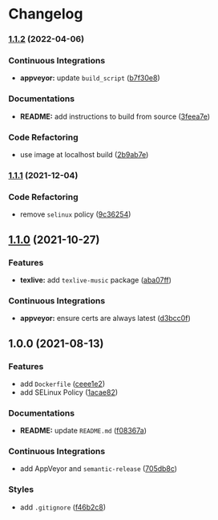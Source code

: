 # Changelog

### [1.1.2](https://github.com/extra2000/latex-podman/compare/v1.1.1...v1.1.2) (2022-04-06)


### Continuous Integrations

* **appveyor:** update `build_script` ([b7f30e8](https://github.com/extra2000/latex-podman/commit/b7f30e84255cd7238ab7349251714cf7d7a2614f))


### Documentations

* **README:** add instructions to build from source ([3feea7e](https://github.com/extra2000/latex-podman/commit/3feea7eeb159dd4169bad0a9282b65974a41c6d7))


### Code Refactoring

* use image at localhost build ([2b9ab7e](https://github.com/extra2000/latex-podman/commit/2b9ab7eabad58f6a234f4e725cef03ce023e6f02))

### [1.1.1](https://github.com/extra2000/latex-podman/compare/v1.1.0...v1.1.1) (2021-12-04)


### Code Refactoring

* remove `selinux` policy ([9c36254](https://github.com/extra2000/latex-podman/commit/9c362547159b9f397c8a54d85bd8857b387abd33))

## [1.1.0](https://github.com/extra2000/latex-podman/compare/v1.0.0...v1.1.0) (2021-10-27)


### Features

* **texlive:** add `texlive-music` package ([aba07ff](https://github.com/extra2000/latex-podman/commit/aba07ffdbe38a1953255c373cec73b3487f4c6f1))


### Continuous Integrations

* **appveyor:** ensure certs are always latest ([d3bcc0f](https://github.com/extra2000/latex-podman/commit/d3bcc0fb919dfe51dcf6f31b1d84d79b02c19c4c))

## 1.0.0 (2021-08-13)


### Features

* add `Dockerfile` ([ceee1e2](https://github.com/extra2000/latex-podman/commit/ceee1e2de0bc66b51ac95136630fb8b9f62bfe82))
* add SELinux Policy ([1acae82](https://github.com/extra2000/latex-podman/commit/1acae82617ad40b8faac056d6a5788d15887a363))


### Documentations

* **README:** update `README.md` ([f08367a](https://github.com/extra2000/latex-podman/commit/f08367a5f0fe7a7a457a4331f1d44389a603e94b))


### Continuous Integrations

* add AppVeyor and `semantic-release` ([705db8c](https://github.com/extra2000/latex-podman/commit/705db8ce376fbadb20b625c7b05ae58ff05069dd))


### Styles

* add `.gitignore` ([f46b2c8](https://github.com/extra2000/latex-podman/commit/f46b2c834d623da1713141c1b657ebd3bbb8095b))
